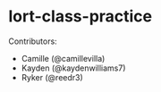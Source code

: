 # lort-class-practice

Contributors:
- Camille (@camillevilla)
- Kayden (@kaydenwilliams7)
- Ryker (@reedr3)
